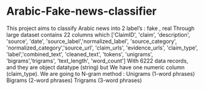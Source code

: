 # Arabic-Fake-news-classifier
This project aims to classify Arabic news into 2 label’s :  fake , real
Through large dataset contains 22 columns which  ['ClaimID', 'claim', 'description', 'source', 'date', 'source_label','normalized_label', 'source_category', 'normalized_category','source_url', 'claim_urls', 'evidence_urls', 'claim_type', 'label','combined_text', 'cleaned_text', 'tokens', 'unigrams', 'bigrams','trigrams', 'text_length', 'word_count'] 
With 6222 data records, and they are object datatype (string) but 
We have one numeric column (claim_type).
We are going to N-gram method :
Unigrams (1-word phrases) 
Bigrams (2-word phrases) 
Trigrams (3-word phrases)
